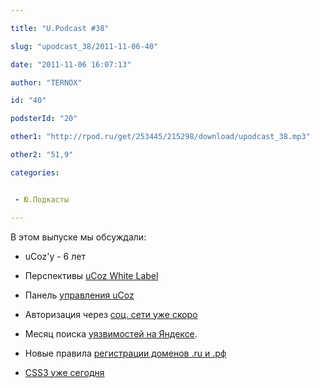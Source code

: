 ```yaml
---

title: "U.Podcast #38"

slug: "upodcast_38/2011-11-06-40"

date: "2011-11-06 16:07:13"

author: "TERNOX"

id: "40"

podsterId: "20"

other1: "http://rpod.ru/get/253445/215298/download/upodcast_38.mp3"

other2: "51,9"

categories:


 - Ю.Подкасты

---
```

В этом выпуске мы обсуждали:  

  
*   uCoz'у - 6 лет  
    
*   Перспективы [uCoz White Label](http://www.ucoz.com/partners/)  
    
*   Панель [управления uCoz](http://twitter.com/#!/ucoz_ru/status/128341675687944192)  
    
*   Авторизация через [соц. сети уже скоро](http://twitter.com/#!/G_XPert/status/129090291276853248)  
    
*   Месяц поиска [уязвимостей на Яндексе](http://clubs.ya.ru/company/replies.xml?item_no=40601).  
    
*   Новые правила [регистрации доменов .ru и .рф](http://www.cctld.ru/ru/docs/rules.php)  
    
*   [CSS3 уже сегодня](http://maddesigns.de/css3/css3-in-practice.html#33)